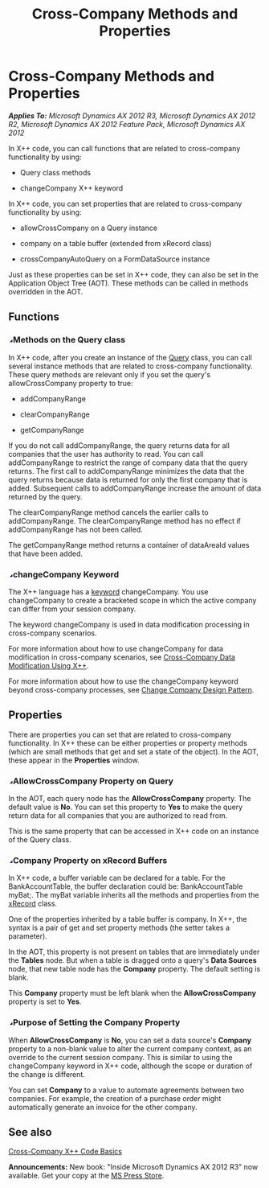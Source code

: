 ﻿---
title: Cross-Company Methods and Properties
TOCTitle: Cross-Company Methods and Properties
ms:assetid: 3370c7a5-5bd3-42ba-acac-6f3f95d93345
ms:mtpsurl: https://msdn.microsoft.com/en-us/library/Cc569524(v=AX.60)
ms:contentKeyID: 35241995
ms.date: 05/18/2015
mtps_version: v=AX.60
---

# Cross-Company Methods and Properties 


_**Applies To:** Microsoft Dynamics AX 2012 R3, Microsoft Dynamics AX 2012 R2, Microsoft Dynamics AX 2012 Feature Pack, Microsoft Dynamics AX 2012_

In X++ code, you can call functions that are related to cross-company functionality by using:

  - Query class methods

  - changeCompany X++ keyword

In X++ code, you can set properties that are related to cross-company functionality by using:

  - allowCrossCompany on a Query instance

  - company on a table buffer (extended from xRecord class)

  - crossCompanyAutoQuery on a FormDataSource instance

Just as these properties can be set in X++ code, they can also be set in the Application Object Tree (AOT). These methods can be called in methods overridden in the AOT.

## Functions

### ![Cc569524.collapse\_all(en-us,AX.60).gif](images/Gg863931.collapse_all(en-us,AX.60).gif "Cc569524.collapse_all(en-us,AX.60).gif")Methods on the Query class

In X++ code, after you create an instance of the [Query](https://msdn.microsoft.com/en-us/library/gg913387\(v=ax.60\)) class, you can call several instance methods that are related to cross-company functionality. These query methods are relevant only if you set the query's allowCrossCompany property to true:

  - addCompanyRange

  - clearCompanyRange

  - getCompanyRange

If you do not call addCompanyRange, the query returns data for all companies that the user has authority to read. You can call addCompanyRange to restrict the range of company data that the query returns. The first call to addCompanyRange minimizes the data that the query returns because data is returned for only the first company that is added. Subsequent calls to addCompanyRange increase the amount of data returned by the query.

The clearCompanyRange method cancels the earlier calls to addCompanyRange. The clearCompanyRange method has no effect if addCompanyRange has not been called.

The getCompanyRange method returns a container of dataAreaId values that have been added.

### ![Cc569524.collapse\_all(en-us,AX.60).gif](images/Gg863931.collapse_all(en-us,AX.60).gif "Cc569524.collapse_all(en-us,AX.60).gif")changeCompany Keyword

The X++ language has a [keyword](x-keywords.md) changeCompany. You use changeCompany to create a bracketed scope in which the active company can differ from your session company.

The keyword changeCompany is used in data modification processing in cross-company scenarios.

For more information about how to use changeCompany for data modification in cross-company scenarios, see [Cross-Company Data Modification Using X++](cross-company-data-modification-using-x.md).

For more information about how to use the changeCompany keyword beyond cross-company processes, see [Change Company Design Pattern](change-company-design-pattern.md).

## Properties

There are properties you can set that are related to cross-company functionality. In X++ these can be either properties or property methods (which are small methods that get and set a state of the object). In the AOT, these appear in the **Properties** window.

### ![Cc569524.collapse\_all(en-us,AX.60).gif](images/Gg863931.collapse_all(en-us,AX.60).gif "Cc569524.collapse_all(en-us,AX.60).gif")AllowCrossCompany Property on Query

In the AOT, each query node has the **AllowCrossCompany** property. The default value is **No**. You can set this property to **Yes** to make the query return data for all companies that you are authorized to read from.

This is the same property that can be accessed in X++ code on an instance of the Query class.

### ![Cc569524.collapse\_all(en-us,AX.60).gif](images/Gg863931.collapse_all(en-us,AX.60).gif "Cc569524.collapse_all(en-us,AX.60).gif")Company Property on xRecord Buffers

In X++ code, a buffer variable can be declared for a table. For the BankAccountTable, the buffer declaration could be: BankAccountTable myBat;. The myBat variable inherits all the methods and properties from the [xRecord](https://msdn.microsoft.com/en-us/library/gg950368\(v=ax.60\)) class.

One of the properties inherited by a table buffer is company. In X++, the syntax is a pair of get and set property methods (the setter takes a parameter).

In the AOT, this property is not present on tables that are immediately under the **Tables** node. But when a table is dragged onto a query's **Data Sources** node, that new table node has the **Company** property. The default setting is blank.

This **Company** property must be left blank when the **AllowCrossCompany** property is set to **Yes**.

### ![Cc569524.collapse\_all(en-us,AX.60).gif](images/Gg863931.collapse_all(en-us,AX.60).gif "Cc569524.collapse_all(en-us,AX.60).gif")Purpose of Setting the Company Property

When **AllowCrossCompany** is **No**, you can set a data source's **Company** property to a non-blank value to alter the current company context, as an override to the current session company. This is similar to using the changeCompany keyword in X++ code, although the scope or duration of the change is different.

You can set **Company** to a value to automate agreements between two companies. For example, the creation of a purchase order might automatically generate an invoice for the other company.

## See also

[Cross-Company X++ Code Basics](cross-company-x-code-basics.md)

  
**Announcements:** New book: "Inside Microsoft Dynamics AX 2012 R3" now available. Get your copy at the [MS Press Store](https://www.microsoftpressstore.com/store/inside-microsoft-dynamics-ax-2012-r3-9780735685109).

